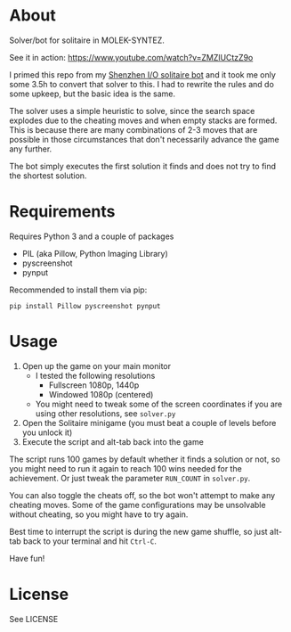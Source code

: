 # About

Solver/bot for solitaire in MOLEK-SYNTEZ.

See it in action: https://www.youtube.com/watch?v=ZMZlUCtzZ9o

I primed this repo from my [Shenzhen I/O solitaire bot](https://github.com/Hegemege/shenzhen-solitaire-bot) and it took me only some 3.5h to convert that solver to this. I had to rewrite the rules and do some upkeep, but the basic idea is the same.

The solver uses a simple heuristic to solve, since the search space explodes due to the cheating moves and when empty stacks are formed. This is because there are many combinations of 2-3 moves that are possible in those circumstances that don't necessarily advance the game any further.

The bot simply executes the first solution it finds and does not try to find the shortest solution.

# Requirements

Requires Python 3 and a couple of packages

-   PIL (aka Pillow, Python Imaging Library)
-   pyscreenshot
-   pynput

Recommended to install them via pip:

```
pip install Pillow pyscreenshot pynput
```

# Usage

1. Open up the game on your main monitor
    - I tested the following resolutions
        - Fullscreen 1080p, 1440p
        - Windowed 1080p (centered)
    - You might need to tweak some of the screen coordinates if you are using other resolutions, see `solver.py`
2. Open the Solitaire minigame (you must beat a couple of levels before you unlock it)
3. Execute the script and alt-tab back into the game

The script runs 100 games by default whether it finds a solution or not, so you might need to run it again to reach 100 wins needed for the achievement. Or just tweak the parameter `RUN_COUNT` in `solver.py`.

You can also toggle the cheats off, so the bot won't attempt to make any cheating moves. Some of the game configurations may be unsolvable without cheating, so you might have to try again.

Best time to interrupt the script is during the new game shuffle, so just alt-tab back to your terminal and hit `Ctrl-C`.

Have fun!

# License

See LICENSE
